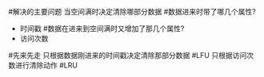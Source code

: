 #解决的主要问题
    当空间满时决定清除哪部分数据
#数据进来时带了哪几个属性?
+ 时间戳
#数据在进来到空间满时又增加了那几个属性?
+ 访问次数

#先来先走
只根据数据刚进来的时间戳决定清除那部分数据
#LFU
只根据访问次数进行清除动作
#LRU
